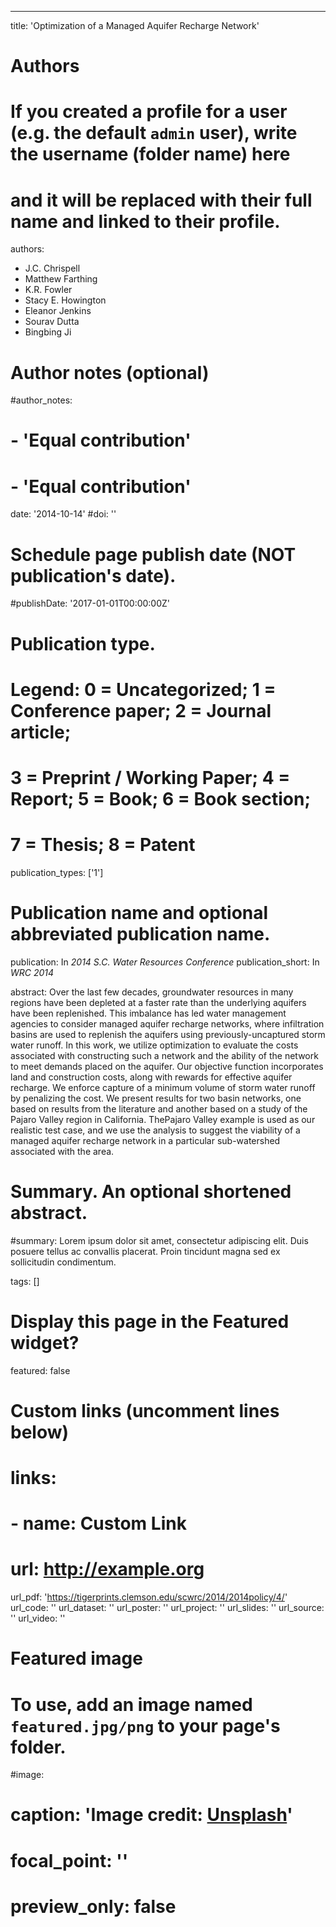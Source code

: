 ---
title: 'Optimization of a Managed Aquifer Recharge Network'

# Authors
# If you created a profile for a user (e.g. the default `admin` user), write the username (folder name) here
# and it will be replaced with their full name and linked to their profile.
authors:
  - J.C. Chrispell
  - Matthew Farthing
  - K.R. Fowler
  - Stacy E. Howington
  - Eleanor Jenkins
  - Sourav Dutta
  - Bingbing Ji

# Author notes (optional)
#author_notes:
#  - 'Equal contribution'
#  - 'Equal contribution'

date: '2014-10-14'
#doi: ''

# Schedule page publish date (NOT publication's date).
#publishDate: '2017-01-01T00:00:00Z'

# Publication type.
# Legend: 0 = Uncategorized; 1 = Conference paper; 2 = Journal article;
# 3 = Preprint / Working Paper; 4 = Report; 5 = Book; 6 = Book section;
# 7 = Thesis; 8 = Patent
publication_types: ['1']

# Publication name and optional abbreviated publication name.
publication: In *2014 S.C. Water Resources Conference*
publication_short: In *WRC 2014*

abstract: Over the last few decades, groundwater resources in many regions have been depleted at a faster rate than the underlying aquifers have been replenished. This imbalance has led water management agencies to consider managed aquifer recharge   networks, where infiltration basins are used to replenish the aquifers using previously-uncaptured storm water runoff. In this work, we utilize optimization to evaluate the costs associated with constructing such a network and the ability of the network to meet demands placed on the aquifer. Our objective function incorporates land and construction costs, along with rewards for effective aquifer recharge. We enforce capture of a minimum volume of storm water runoff by penalizing the cost. We present results for two basin networks, one based on results from the literature and another based on a study of the Pajaro Valley region in California. ThePajaro Valley example is used as our realistic test case, and we use the analysis to suggest the viability of a managed aquifer recharge network in a particular sub-watershed associated with the area.

# Summary. An optional shortened abstract.
#summary: Lorem ipsum dolor sit amet, consectetur adipiscing elit. Duis posuere tellus ac convallis placerat. Proin tincidunt magna sed ex sollicitudin condimentum.

tags: []

# Display this page in the Featured widget?
featured: false

# Custom links (uncomment lines below)
# links:
# - name: Custom Link
#   url: http://example.org

url_pdf: 'https://tigerprints.clemson.edu/scwrc/2014/2014policy/4/'
url_code: ''
url_dataset: ''
url_poster: ''
url_project: ''
url_slides: ''
url_source: ''
url_video: ''

# Featured image
# To use, add an image named `featured.jpg/png` to your page's folder.
#image:
#  caption: 'Image credit: [**Unsplash**](https://unsplash.com/photos/pLCdAaMFLTE)'
#  focal_point: ''
#  preview_only: false
